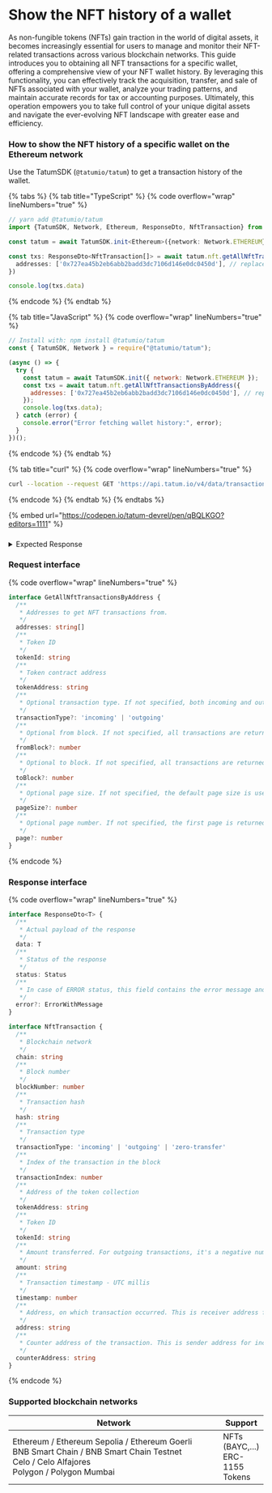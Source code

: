 # Show the NFT history of a wallet

As non-fungible tokens (NFTs) gain traction in the world of digital assets, it becomes increasingly essential for users to manage and monitor their NFT-related transactions across various blockchain networks. This guide introduces you to obtaining all NFT transactions for a specific wallet, offering a comprehensive view of your NFT wallet history. By leveraging this functionality, you can effectively track the acquisition, transfer, and sale of NFTs associated with your wallet, analyze your trading patterns, and maintain accurate records for tax or accounting purposes. Ultimately, this operation empowers you to take full control of your unique digital assets and navigate the ever-evolving NFT landscape with greater ease and efficiency.

### How to show the NFT history of a specific wallet on the Ethereum network

Use the TatumSDK (`@tatumio/tatum`) to get a transaction history of the wallet.

{% tabs %}
{% tab title="TypeScript" %}
{% code overflow="wrap" lineNumbers="true" %}
```typescript
// yarn add @tatumio/tatum
import {TatumSDK, Network, Ethereum, ResponseDto, NftTransaction} from '@tatumio/tatum'

const tatum = await TatumSDK.init<Ethereum>({network: Network.ETHEREUM})

const txs: ResponseDto<NftTransaction[]> = await tatum.nft.getAllNftTransactionsByAddress({
  addresses: ['0x727ea45b2eb6abb2badd3dc7106d146e0dc0450d'], // replace with your address
})

console.log(txs.data)
```
{% endcode %}
{% endtab %}

{% tab title="JavaScript" %}
{% code overflow="wrap" lineNumbers="true" %}
```javascript
// Install with: npm install @tatumio/tatum
const { TatumSDK, Network } = require("@tatumio/tatum");

(async () => {
  try {
    const tatum = await TatumSDK.init({ network: Network.ETHEREUM });
    const txs = await tatum.nft.getAllNftTransactionsByAddress({
      addresses: ['0x727ea45b2eb6abb2badd3dc7106d146e0dc0450d'], // replace with your address
    });
    console.log(txs.data);
  } catch (error) {
    console.error("Error fetching wallet history:", error);
  }
})();
```
{% endcode %}
{% endtab %}

{% tab title="curl" %}
{% code overflow="wrap" lineNumbers="true" %}
```bash
curl --location --request GET 'https://api.tatum.io/v4/data/transactions?addresses=0x727ea45b2eb6abb2badd3dc7106d146e0dc0450d&chain=ethereum'
```
{% endcode %}
{% endtab %}
{% endtabs %}

{% embed url="https://codepen.io/tatum-devrel/pen/qBQLKGO?editors=1111" %}

###

<details>

<summary>Expected Response</summary>

```javascript
[
  {
    "chain": "ethereum-mainnet",
    "hash": "0x3d5dafbb461ae5b1a485756c345779ed7e0a21ca4d8e2d59fb3453a7c38131b9",
    "address": "0x727ea45b2eb6abb2badd3dc7106d146e0dc0450d",
    "blockNumber": 17029923,
    "transactionIndex": 79,
    "transactionType": "nft",
    "transactionSubtype": "outgoing",
    "amount": "-0.2",
    "timestamp": 1681278035000,
    "counterAddress": "0x64ceaaf5df1be80f29f35589f096f0714f458b40"
  }
]
```

</details>

### Request interface

{% code overflow="wrap" lineNumbers="true" %}
```typescript
interface GetAllNftTransactionsByAddress {
  /**
   * Addresses to get NFT transactions from.
   */
  addresses: string[]
  /**
   * Token ID
   */
  tokenId: string
  /**
   * Token contract address
   */
  tokenAddress: string
  /**
   * Optional transaction type. If not specified, both incoming and outgoing transactions are returned.
   */
  transactionType?: 'incoming' | 'outgoing'
  /**
   * Optional from block. If not specified, all transactions are returned from the beginning of the blockchain.
   */
  fromBlock?: number
  /**
   * Optional to block. If not specified, all transactions are returned up till now.
   */
  toBlock?: number
  /**
   * Optional page size. If not specified, the default page size is used, which is 10.
   */
  pageSize?: number
  /**
   * Optional page number. If not specified, the first page is returned.
   */
  page?: number
}
```
{% endcode %}

### Response interface

{% code overflow="wrap" lineNumbers="true" %}
```typescript
interface ResponseDto<T> {
  /**
   * Actual payload of the response
   */
  data: T
  /**
   * Status of the response
   */
  status: Status
  /**
   * In case of ERROR status, this field contains the error message and detailed description
   */
  error?: ErrorWithMessage
}

interface NftTransaction {
  /**
   * Blockchain network
   */
  chain: string
  /**
   * Block number
   */
  blockNumber: number
  /**
   * Transaction hash
   */
  hash: string
  /**
   * Transaction type
   */
  transactionType: 'incoming' | 'outgoing' | 'zero-transfer'
  /**
   * Index of the transaction in the block
   */
  transactionIndex: number
  /**
   * Address of the token collection
   */
  tokenAddress: string
  /**
   * Token ID
   */
  tokenId: string
  /**
   * Amount transferred. For outgoing transactions, it's a negative number. For zero-transfer transactions, it's always 0. For incoming transactions, it's a positive number.
   */
  amount: string
  /**
   * Transaction timestamp - UTC millis
   */
  timestamp: number
  /**
   * Address, on which transaction occurred. This is receiver address for incoming transactions and sender address for outgoing transactions.
   */
  address: string
  /**
   * Counter address of the transaction. This is sender address for incoming transactions on `address` and receiver address for outgoing transactions on `address`.
   */
  counterAddress: string
}
```
{% endcode %}

### Supported blockchain networks

<table><thead><tr><th width="417">Network</th><th>Support</th></tr></thead><tbody><tr><td>Ethereum / Ethereum Sepolia / Ethereum Goerli<br>BNB Smart Chain / BNB Smart Chain Testnet<br>Celo / Celo Alfajores<br>Polygon / Polygon Mumbai</td><td>NFTs (BAYC,...)<br>ERC-1155 Tokens</td></tr></tbody></table>

